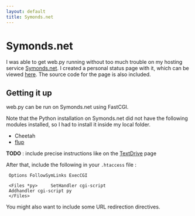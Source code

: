 ```yaml
---
layout: default
title: Symonds.net
---
```


# Symonds.net

I was able to get web.py running without too much trouble on my hosting service [Symonds.net](http://symonds.net/). I created a personal status page with it, which can be viewed [here](http://deepak.jois.name). The source code for the page is also included.

## Getting it up

web.py can be run on Symonds.net using FastCGI.

Note that the Python installation on Symonds.net did not have the following modules installed, so I had to install it inside my local folder.  

* Cheetah
* [flup](http://www.saddi.com/software/flup/)

**TODO** : include precise instructions like on the [TextDrive](/TextDrive) page
 
After that, include the following in your `.htaccess` file :

     Options FollowSymLinks ExecCGI
     
     <Files *py>     SetHandler cgi-script
     Addhandler cgi-script py
     </Files>
You might also want to include some URL redirection directives.

